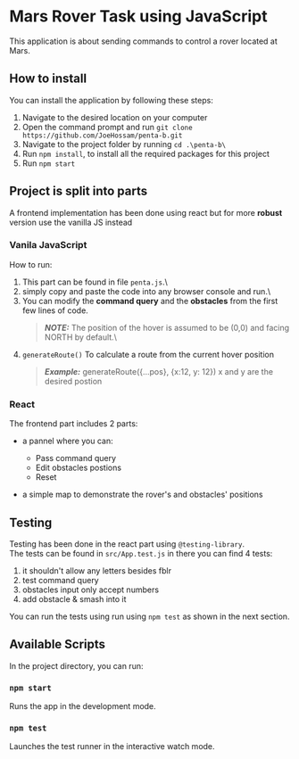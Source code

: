 # Mars Rover Task using JavaScript

This application is about sending commands to control a rover located at Mars.

## How to install

You can install the application by following these steps:

1. Navigate to the desired location on your computer
2. Open the command prompt and run `git clone https://github.com/JoeHossam/penta-b.git`
3. Navigate to the project folder by running `cd .\penta-b\`
4. Run `npm install`, to install all the required packages for this project
5. Run `npm start`

## Project is split into parts

A frontend implementation has been done using react but for more **robust** version use the vanilla JS instead

### Vanila JavaScript

How to run:

1. This part can be found in file `penta.js`.\
2. simply copy and paste the code into any browser console and run.\
3. You can modify the **command query** and the **obstacles** from the first few lines of code.
    > **_NOTE:_** The position of the hover is assumed to be (0,0) and facing NORTH by default.\
4. `generateRoute()` To calculate a route from the current hover position
    > **_Example:_** generateRoute({...pos}, {x:12, y: 12}) x and y are the desired postion

### React

The frontend part includes 2 parts:

-   a pannel where you can:

    -   Pass command query
    -   Edit obstacles postions
    -   Reset

-   a simple map to demonstrate the rover's and obstacles' positions

## Testing

Testing has been done in the react part using `@testing-library`.\
The tests can be found in `src/App.test.js` in there you can find 4 tests:

1. it shouldn't allow any letters besides fblr
2. test command query
3. obstacles input only accept numbers
4. add obstacle & smash into it

You can run the tests using run using `npm test` as shown in the next section.

## Available Scripts

In the project directory, you can run:

### `npm start`

Runs the app in the development mode.

### `npm test`

Launches the test runner in the interactive watch mode.
